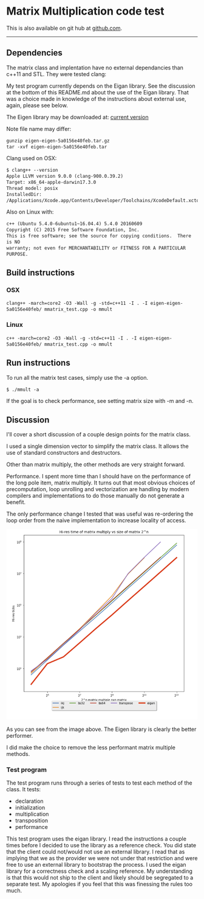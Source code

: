 # Matrix Multiplication code test

This is also available on git hub at [github.com](https://github.com/chisolm/MMatrix).

---

[//]: # (Image References)

[image1]: ./perf_graph.png "Eigen is much better"

## Dependencies

The matrix class and implentation have no external dependancies than c++11 and
STL.  They were tested clang:

My test program currently depends on the Eigan library.  See the discussion at the
bottom of this README.md about the use of the Eigan library.  That was a choice 
made in knowledge of the instructions about external use, again, please see below.

The Eigen library may be downloaded at: [current version](http://bitbucket.org/eigen/eigen/get/3.3.4.tar.gz)

Note file name may differ:
```
gunzip eigen-eigen-5a0156e40feb.tar.gz
tar -xvf eigen-eigen-5a0156e40feb.tar
```

Clang used on OSX:
```
$ clang++ --version
Apple LLVM version 9.0.0 (clang-900.0.39.2)
Target: x86_64-apple-darwin17.3.0
Thread model: posix
InstalledDir: /Applications/Xcode.app/Contents/Developer/Toolchains/XcodeDefault.xctoolchain/usr/bin
```

Also on Linux with:

```
c++ (Ubuntu 5.4.0-6ubuntu1~16.04.4) 5.4.0 20160609
Copyright (C) 2015 Free Software Foundation, Inc.
This is free software; see the source for copying conditions.  There is NO
warranty; not even for MERCHANTABILITY or FITNESS FOR A PARTICULAR PURPOSE.
```

## Build instructions

### OSX
```
clang++ -march=core2 -O3 -Wall -g -std=c++11 -I . -I eigen-eigen-5a0156e40feb/ mmatrix_test.cpp -o mmult
```

### Linux
```
c++ -march=core2 -O3 -Wall -g -std=c++11 -I . -I eigen-eigen-5a0156e40feb/ mmatrix_test.cpp -o mmult
```


## Run instructions

To run all the matrix test cases, simply use the -a option.
```
$ ./mmult -a
```

If the goal is to check performance, see setting matrix size with -m and -n.

## Discussion

I'll cover a short discussion of a couple design points for the matrix class.

I used a single dimension vector to simplify the matrix class.  It allows the use
of standard constructors and destructors.

Other than matrix multiply, the other methods are very straight forward.

Performance.  I spent more time than I should have on the performance of the long
pole item, matrix multiply.  It turns out that most obvious choices of precomputation,
loop unrolling and vectorization are handling by modern compilers and implementations
to do those manually do not generate a benefit.

The only performance change I tested that was useful was re-ordering the loop order
from the naive implementation to increase locality of access.

![alt text][image1]

As you can see from the image above.  The Eigen library is clearly the better 
performer.

I did make the choice to remove the less performant matrix multiple methods.

### Test program

The test program runs through a series of tests to test each method of the class. It 
tests:
- declaration
- initialization
- multiplication
- transposition
- performance

This test program uses the eigan library.  I read the instructions a couple times before I
decided to use the library as a reference check.  You did state that the client 
could not/would not use an external library.  I read that as implying that we as
the provider we were not under that restriction and were free to use an external library
to bootstrap the process.  I used the eigan library for a correctness check and a scaling 
reference.  My understanding is that this would not ship to the client and likely
should be segregated to a separate test.  My apologies if you feel that this was 
finessing the rules too much.


